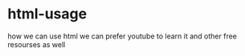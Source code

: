 # html-usage
how we can use html
we can prefer youtube to learn it and other free resourses as well
